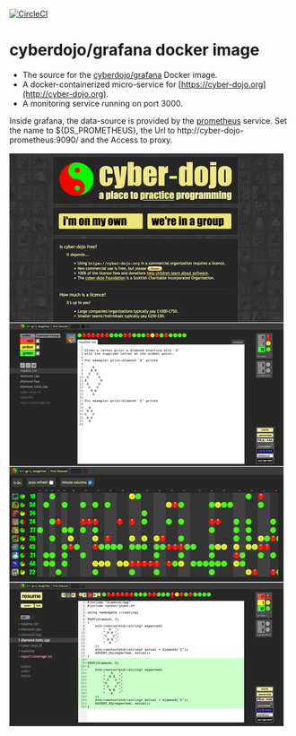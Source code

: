 
[![CircleCI](https://circleci.com/gh/cyber-dojo/grafana.svg?style=svg)](https://circleci.com/gh/cyber-dojo/grafana)

# cyberdojo/grafana docker image

- The source for the [cyberdojo/grafana](https://hub.docker.com/r/cyberdojo/grafana/tags) Docker image.
- A docker-containerized micro-service for [https://cyber-dojo.org](http://cyber-dojo.org).
- A monitoring service running on port 3000.

Inside grafana, the data-source is provided by the
[prometheus](https://github.com/cyber-dojo/prometheus) service.
Set the name to ${DS_PROMETHEUS},
the Url to http://cyber-dojo-prometheus:9090/
and the Access to proxy.

![cyber-dojo.org home page](https://github.com/cyber-dojo/cyber-dojo/blob/master/shared/home_page_snapshot.png)
